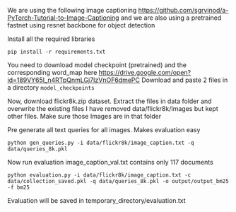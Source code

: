 We are using the following image captioning
https://github.com/sgrvinod/a-PyTorch-Tutorial-to-Image-Captioning and we are also using a pretrained fastnet using
resnet backbone for object detection

Install all the required libraries

```
pip install -r requirements.txt
```

You need to download model checkpoint (pretrained) and the corresponding word_map here
https://drive.google.com/open?id=189VY65I_n4RTpQnmLGj7IzVnOF6dmePC
Download and paste 2 files in a directory `model_checkpoints`

Now, download flickr8k.zip dataset. Extract the files in data folder and overwrite the existing files
I have removed data/flickr8k/Images but kept other files. Make sure those Images are in that folder

Pre generate all text queries for all images. Makes evaluation easy
```
python gen_queries.py -i data/flickr8k/image_caption.txt -q data/queries_8k.pkl
```

Now run evaluation
image_caption_val.txt contains only 117 documents
```
python evaluation.py -i data/flickr8k/image_caption.txt -c data/collection_saved.pkl -q data/queries_8k.pkl -o output/output_bm25 -f bm25
```
Evaluation will be saved in temporary_directory/evaluation.txt
